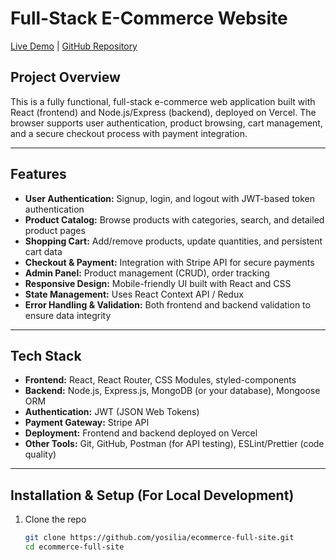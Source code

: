 # Full-Stack E-Commerce Website

[Live Demo](https://dmtouch.vercel.app/) | [GitHub Repository](https://github.com/yosilia/ecommerce-full-site)

## Project Overview

This is a fully functional, full-stack e-commerce web application built with React (frontend) and Node.js/Express (backend), deployed on Vercel. The browser supports user authentication, product browsing, cart management, and a secure checkout process with payment integration.

---

## Features

- **User Authentication:** Signup, login, and logout with JWT-based token authentication
- **Product Catalog:** Browse products with categories, search, and detailed product pages
- **Shopping Cart:** Add/remove products, update quantities, and persistent cart data
- **Checkout & Payment:** Integration with Stripe API for secure payments
- **Admin Panel:** Product management (CRUD), order tracking 
- **Responsive Design:** Mobile-friendly UI built with React and CSS
- **State Management:** Uses React Context API / Redux
- **Error Handling & Validation:** Both frontend and backend validation to ensure data integrity

---

## Tech Stack

- **Frontend:** React, React Router, CSS Modules, styled-components
- **Backend:** Node.js, Express.js, MongoDB (or your database), Mongoose ORM
- **Authentication:** JWT (JSON Web Tokens)
- **Payment Gateway:** Stripe API
- **Deployment:** Frontend and backend deployed on Vercel 
- **Other Tools:** Git, GitHub, Postman (for API testing), ESLint/Prettier (code quality)

---

## Installation & Setup (For Local Development)

1. Clone the repo  
   ```bash
   git clone https://github.com/yosilia/ecommerce-full-site.git
   cd ecommerce-full-site
